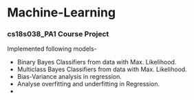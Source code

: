 # Machine-Learning
### cs18s038_PA1 Course Project ###
Implemented following models-
* Binary Bayes Classifiers from data with Max. Likelihood.
* Multiclass Bayes Classifiers from data with Max. Likelihood.
* Bias-Variance analysis in regression.
* Analyse overfitting and underfitting in Regression.
* 
